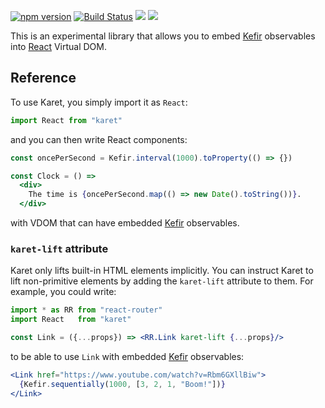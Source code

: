 [![npm version](https://badge.fury.io/js/karet.svg)](http://badge.fury.io/js/karet) [![Build Status](https://travis-ci.org/calmm-js/karet.svg?branch=master)](https://travis-ci.org/calmm-js/karet) [![](https://david-dm.org/calmm-js/karet.svg)](https://david-dm.org/calmm-js/karet) [![](https://david-dm.org/calmm-js/karet/dev-status.svg)](https://david-dm.org/calmm-js/karet?type=dev)

This is an experimental library that allows you to
embed [Kefir](http://rpominov.github.io/kefir/) observables
into [React](https://facebook.github.io/react/) Virtual DOM.

## Reference

To use Karet, you simply import it as `React`:

```jsx
import React from "karet"
```

and you can then write React components:

```jsx
const oncePerSecond = Kefir.interval(1000).toProperty(() => {})

const Clock = () =>
  <div>
    The time is {oncePerSecond.map(() => new Date().toString())}.
  </div>
```

with VDOM that can have embedded [Kefir](http://rpominov.github.io/kefir/)
observables.

### `karet-lift` attribute

Karet only lifts built-in HTML elements implicitly.  You can instruct Karet to
lift non-primitive elements by adding the `karet-lift` attribute to them.  For
example, you could write:

```jsx
import * as RR from "react-router"
import React   from "karet"

const Link = ({...props}) => <RR.Link karet-lift {...props}/>
```

to be able to use `Link` with embedded [Kefir](http://rpominov.github.io/kefir/)
observables:

```jsx
<Link href="https://www.youtube.com/watch?v=Rbm6GXllBiw">
  {Kefir.sequentially(1000, [3, 2, 1, "Boom!"])}
</Link>
```
